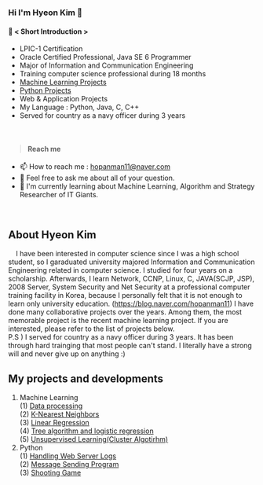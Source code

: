 ### Hi I'm Hyeon Kim 👋
#### 🔭 < Short Introduction > 
- LPIC-1 Certification
- Oracle Certified Professional, Java SE 6 Programmer
- Major of Information and Communication Engineering
- Training computer science professional during 18 months
- [Machine Learning Projects](https://github.com/rlagusgh0223/Machine-Learning "machine Learing Projects")
- [Python Projects](https://github.com/rlagusgh0223/Message-sending-program "message sending program")
- Web & Application Projects
- My Language : Python, Java, C, C++
- Served for country as a navy officer during 3 years
<br/>

> #### Reach me
- 📫 How to reach me : hopanman11@naver.com
- 💬 Feel free to ask me about all of your question. 
- 🌱 I'm currently learning about Machine Learning, Algorithm and Strategy Researcher of IT Giants.
<br/>

## About Hyeon Kim
&nbsp;&nbsp;&nbsp;&nbsp;I have been interested in computer science since I was a high school student, so I garaduated university majored Information and Communication Engineering related in computer science. I studied for four years on a scholarship.
Afterwards, I learn Network, CCNP, Linux, C, JAVA(SCJP, JSP), 2008 Server, System Security and Net Security at a professional computer training facility in Korea, because I personally felt that it is not enough to learn only university education. (https://blog.naver.com/hopanman11)
I have done many collaborative projects over the years. Among them, the most memorable project is the recent machine learning project. If you are interested, please refer to the list of projects below.
<br/>
P.S ) I served for country as a navy officer during 3 years. It has been through hard trainging that most people can't stand. I literally have a strong will and never give up on anything :)
<br/>

## My projects and developments
1. Machine Learning <br/>
   (1) [Data processing](https://github.com/rlagusgh0223/Machine-Learning/blob/main/%EB%8D%B0%EC%9D%B4%ED%84%B0_%EC%A0%84%EC%B2%98%EB%A6%AC.ipynb "Data Processing") <br/>
   (2) [K-Nearest Neighbors](https://github.com/rlagusgh0223/Machine-Learning/blob/main/k_%EC%B5%9C%EA%B7%BC%EC%A0%91_%EC%9D%B4%EC%9B%83_%ED%9A%8C%EA%B7%80.ipynb "k nearest neighbor regression") <br/>
   (3) [Linear Regression](https://github.com/rlagusgh0223/Machine-Learning/blob/main/%EC%84%A0%ED%98%95%ED%9A%8C%EA%B7%80.ipynb "linear regression") <br/>
   (4) [Tree algorithm and logistic regression](https://github.com/rlagusgh0223/Machine-Learning/blob/main/%EC%99%80%EC%9D%B8_%EB%B6%84%EB%A5%98%ED%95%98%EA%B8%B0(%EA%B2%B0%EC%A0%95%ED%8A%B8%EB%A6%AC).ipynb "logistic regression") <br/>
   (5) [Unsupervised Learning(Cluster Algotirhm)](https://github.com/rlagusgh0223/Machine-Learning/blob/main/%EA%B5%B0%EC%A7%91_%EC%95%8C%EA%B3%A0%EB%A6%AC%EC%A6%98.ipynb "cluster algorithm") <br/>
2. Python <br/>
   (1) [Handling Web Server Logs](https://github.com/rlagusgh0223/-Handling-web-server-logs "handling web server") <br/>
   (2) [Message Sending Program](https://github.com/rlagusgh0223/Message-sending-program "message sending program") <br/>
   (3) [Shooting Game](https://github.com/rlagusgh0223/-Create-a-simple-shooting-game "shooting game") <br/>
